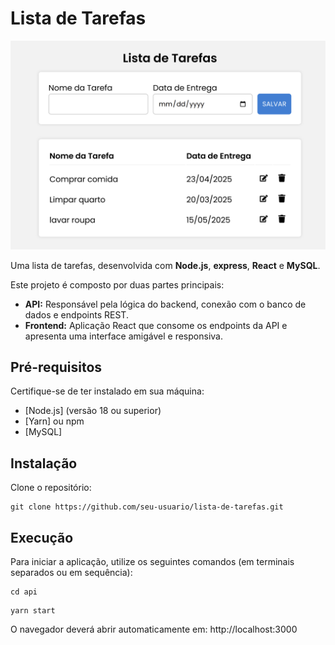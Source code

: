 # Lista de Tarefas

![Imagem do Projeto](https://github.com/Messyas/Lista-de-Tarefas/blob/main/img/tela.png)

Uma lista de tarefas, desenvolvida com **Node.js**, **express**, **React** e **MySQL**.

Este projeto é composto por duas partes principais:

- **API:** Responsável pela lógica do backend, conexão com o banco de dados e endpoints REST.
- **Frontend:** Aplicação React que consome os endpoints da API e apresenta uma interface amigável e responsiva.

## Pré-requisitos

Certifique-se de ter instalado em sua máquina:

- [Node.js] (versão 18 ou superior)
- [Yarn] ou npm
- [MySQL]

## Instalação

Clone o repositório:
````
git clone https://github.com/seu-usuario/lista-de-tarefas.git
````
## Execução
Para iniciar a aplicação, utilize os seguintes comandos (em terminais separados ou em sequência):
````
cd api
````
`````
yarn start
`````
O navegador deverá abrir automaticamente em: http://localhost:3000
